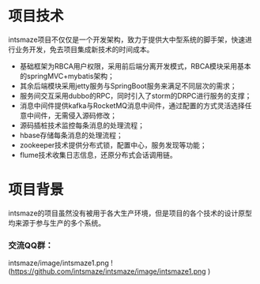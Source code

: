 # 项目技术
intsmaze项目不仅仅是一个开发架构，致力于提供大中型系统的脚手架，快速进行业务开发，免去项目集成新技术的时间成本。<br> 
* 基础框架为RBCA用户权限，采用前后端分离开发模式，RBCA模块采用基本的springMVC+mybatis架构；
* 其余后端模块采用jetty服务与SpringBoot服务来满足不同层次的需求；
* 服务间交互采用dubbo的RPC，同时引入了storm的DRPC进行服务的支撑；
* 消息中间件提供kafka与RocketMQ消息中间件，通过配置的方式灵活选择任意中间件，无需侵入源码修改； 
* 源码插桩技术监控每条消息的处理流程；
* hbase存储每条消息的处理流程；
* zookeeper技术提供分布式锁，配置中心，服务发现等功能；
* flume技术收集日志信息，还原分布式会话调用链。
# 项目背景
intsmaze的项目虽然没有被用于各大生产环境，但是项目的各个技术的设计原型均来源于参与生产的多个系统。
### 交流QQ群：
 intsmaze/image/intsmaze1.png 
!(https://github.com/intsmaze/intsmaze/image/intsmaze1.png )
